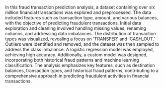 In this fraud transaction prediction analysis, a dataset containing over six million financial transactions was explored and preprocessed. The data included features such as transaction type, amount, and various balances, with the objective of predicting fraudulent transactions. Initial data exploration and cleaning involved handling missing values, renaming columns, and addressing data imbalances. The distribution of transaction types was visualized, revealing a focus on 'TRANSFER' and 'CASH_OUT.' Outliers were identified and removed, and the dataset was then sampled to address the class imbalance. A logistic regression model was employed, achieving high accuracy. Additionally, a custom model was designed, incorporating both historical fraud patterns and machine learning classification. The analysis emphasizes key features, such as destination balances, transaction types, and historical fraud patterns, contributing to a comprehensive approach in predicting fraudulent activities in financial transactions.
